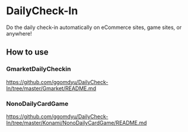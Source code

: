 # DailyCheck-In
Do the daily check-in automatically on eCommerce sites, game sites, or anywhere!  

## How to use
### GmarketDailyCheckin
https://github.com/ggomdyu/DailyCheck-In/tree/master/Gmarket/README.md

### NonoDailyCardGame
https://github.com/ggomdyu/DailyCheck-In/tree/master/Konami/NonoDailyCardGame/README.md